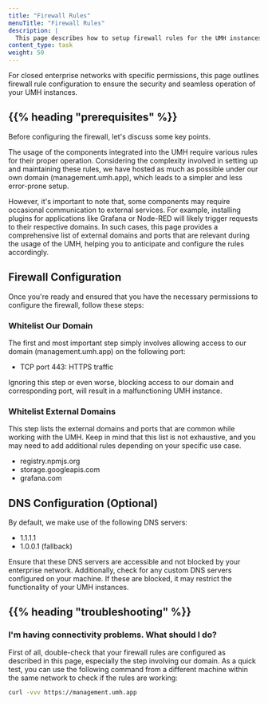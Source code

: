 ```yaml
---
title: "Firewall Rules"
menuTitle: "Firewall Rules"
description: |
  This page describes how to setup firewall rules for the UMH instances.
content_type: task
weight: 50
---
```


<!-- overview -->

For closed enterprise networks with specific permissions, this page outlines firewall rule configuration
to ensure the security and seamless operation of your UMH instances.

## {{% heading "prerequisites" %}}

Before configuring the firewall, let's discuss some key points.

The usage of the components integrated into the UMH require various rules for their proper operation.
Considering the complexity involved in setting up and maintaining these rules, we have hosted as much
as possible under our own domain (management.umh.app), which leads to a simpler and less error-prone
setup.

However, it's important to note that, some components may require occasional communication to external
services. For example, installing plugins for applications like Grafana or Node-RED will likely trigger
requests to their respective domains. In such cases, this page provides a comprehensive list of external
domains and ports that are relevant during the usage of the UMH, helping you to anticipate and configure
the rules accordingly.

## Firewall Configuration

Once you're ready and ensured that you have the necessary permissions to configure the firewall, follow these steps:

### Whitelist Our Domain

The first and most important step simply involves allowing access to our domain (management.umh.app) on the following port:

- TCP port 443: HTTPS traffic

Ignoring this step or even worse, blocking access to our domain and corresponding port, will result in a malfunctioning
UMH instance.

### Whitelist External Domains

This step lists the external domains and ports that are common while working with the UMH. Keep in mind that
this list is not exhaustive, and you may need to add additional rules depending on your specific use case.

- registry.npmjs.org
- storage.googleapis.com
- grafana.com

## DNS Configuration (Optional)

By default, we make use of the following DNS servers:

- 1.1.1.1
- 1.0.0.1 (fallback)

Ensure that these DNS servers are accessible and not blocked by your enterprise network. Additionally, check for any
custom DNS servers configured on your machine. If these are blocked, it may restrict the functionality of your UMH instances.

## {{% heading "troubleshooting" %}}

### I'm having connectivity problems. What should I do?

First of all, double-check that your firewall rules are configured as described in this page, especially the step
involving our domain. As a quick test, you can use the following command from a different machine within the same
network to check if the rules are working:

```bash
curl -vvv https://management.umh.app
```

<!-- Add more troubleshooting steps? -->
